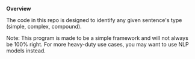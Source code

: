 **Overview** 

The code in this repo is designed to identify any given sentence's type (simple, complex, compound). 

Note: This program is made to be a simple framework and will not always be 100% right. For more heavy-duty use cases, you may want to use NLP models instead. 


